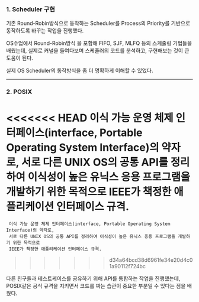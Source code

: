 ### 1. Scheduler 구현


기존 Round-Robin방식으로 동작하는 Scheduler를 Process의 Priority를 기반으로 동작하도록 바꾸는 작업을 진행했다.

OS수업에서 Round-Robin방식 을 포함해 FIFO, SJF, MLFQ 등의 스케줄링 기법들을 배웠는데, 실제로 커널을 들여다보며 스케줄러의 코드를 분석하고, 구현해보는 것이 큰 도움이 된다.

실제 OS Scheduler의 동작방식을 좀 더 명확하게 이해할 수 있었다.
  
----  
  
      
### 2. POSIX
      
<<<<<<< HEAD
     이식 가능 운영 체제 인터페이스(interface, Portable Operating System Interface)의 약자로, 서로 다른 UNIX OS의 공통 API를 정리하여 이식성이 높은 유닉스 응용 프로그램을 개발하기 위한 목적으로 IEEE가 책정한 애플리케이션 인터페이스 규격.
=======
     이식 가능 운영 체제 인터페이스(interface, Portable Operating System Interface)의 약자로,
     서로 다른 UNIX OS의 공통 API를 정리하여 이식성이 높은 유닉스 응용 프로그램을 개발하기 위한 목적으로 
     IEEE가 책정한 애플리케이션 인터페이스 규격.
>>>>>>> d34a64bcd38d6961fe34e20d4c01a90112f724bc

다른 친구들과 테스트케이스를 공유하기 위해 API를 통합하는 작업을 진행했는데, POSIX같은 공식 규격을 지키면서 코드를 짜는 습관이 중요한 부분일 수 있다는 점을 배웠다.
